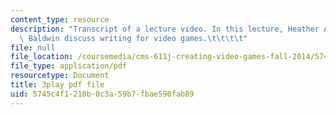 ```yaml
---
content_type: resource
description: "Transcript of a lecture video. In this lecture, Heather Albano and Laura\
  \ Baldwin discuss writing for video games.\t\t\t\t"
file: null
file_location: /coursemedia/cms-611j-creating-video-games-fall-2014/5745c4f1210b0c3a59b7fbae590fab89_5wHMEQkFzvE.pdf
file_type: application/pdf
resourcetype: Document
title: 3play pdf file
uid: 5745c4f1-210b-0c3a-59b7-fbae590fab89
---
```

